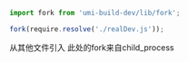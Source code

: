 ```js
import fork from 'umi-build-dev/lib/fork';

fork(require.resolve('./realDev.js'));
```
从其他文件引入
此处的fork来自child_process
